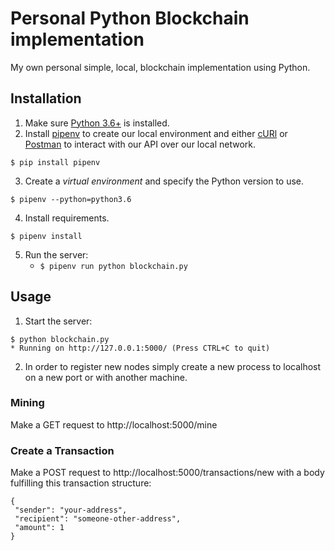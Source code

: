 # Personal Python Blockchain implementation
My own personal simple, local, blockchain implementation using Python.


## Installation

1. Make sure [Python 3.6+](https://www.python.org/downloads/) is installed.
2. Install [pipenv](https://github.com/kennethreitz/pipenv) to create our local environment and either [cURl](https://curl.haxx.se/download.html) or [Postman](https://www.getpostman.com/apps) to interact with our API over our local network.

```
$ pip install pipenv
```

3. Create a _virtual environment_ and specify the Python version to use.

```
$ pipenv --python=python3.6
```

4. Install requirements.  

```
$ pipenv install
```

5. Run the server:
    * `$ pipenv run python blockchain.py`


## Usage

1. Start the server:

```
$ python blockchain.py
* Running on http://127.0.0.1:5000/ (Press CTRL+C to quit)
```

2. In order to register new nodes simply create a new process to localhost on a new port or with another machine.

### Mining

Make a GET request to http://localhost:5000/mine

### Create a Transaction

Make a POST request to http://localhost:5000/transactions/new with a body fulfilling this transaction structure:
```
{
 "sender": "your-address",
 "recipient": "someone-other-address",
 "amount": 1
}
```

